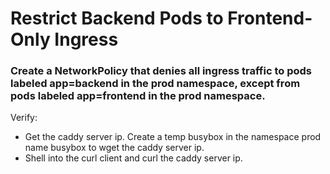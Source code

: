 # Restrict Backend Pods to Frontend-Only Ingress

### Create a NetworkPolicy that denies all ingress traffic to pods labeled app=backend in the prod namespace, except from pods labeled app=frontend in the prod namespace.

Verify:

- Get the caddy server ip. Create a temp busybox in the namespace prod name busybox to wget the caddy server ip.
- Shell into the curl client and curl the caddy server ip.
